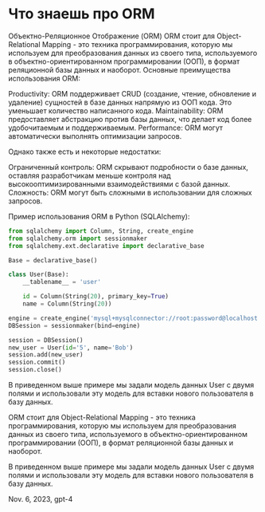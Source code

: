 # Что знаешь про ORM

Объектно-Реляционное Отображение (ORM)
ORM стоит для Object-Relational Mapping - это техника программирования, которую мы используем для преобразования данных из своего типа, используемого в объектно-ориентированном программировании (ООП), в формат реляционной базы данных и наоборот.
Основные преимущества использования ORM:

Productivity: ORM поддерживает CRUD (создание, чтение, обновление и удаление) сущностей в базе данных напрямую из ООП кода. Это уменьшает количество написанного кода.
Maintainability: ORM предоставляет абстракцию против базы данных, что делает код более удобочитаемым и поддерживаемым.
Performance: ORM могут автоматически выполнять оптимизации запросов.

Однако также есть и некоторые недостатки:

Ограниченный контроль: ORM скрывают подробности о базе данных, оставляя разработчикам меньше контроля над высокооптимизированными взаимодействиями с базой данных.
Сложность: ORM могут быть сложными в использовании для сложных запросов.

Пример использования ORM в Python (SQLAlchemy):

```python
from sqlalchemy import Column, String, create_engine
from sqlalchemy.orm import sessionmaker
from sqlalchemy.ext.declarative import declarative_base

Base = declarative_base()

class User(Base):
    __tablename__ = 'user'

    id = Column(String(20), primary_key=True)
    name = Column(String(20))

engine = create_engine('mysql+mysqlconnector://root:password@localhost:3306/test')
DBSession = sessionmaker(bind=engine)

session = DBSession()
new_user = User(id='5', name='Bob')
session.add(new_user)
session.commit()
session.close()
```

В приведенном выше примере мы задали модель данных User с двумя полями и использовали эту модель для вставки нового пользователя в базу данных.

ORM стоит для Object-Relational Mapping - это техника программирования, которую мы используем для преобразования данных из своего типа, используемого в объектно-ориентированном программировании (ООП), в формат реляционной базы данных и наоборот.

В приведенном выше примере мы задали модель данных User с двумя полями и использовали эту модель для вставки нового пользователя в базу данных.

Nov. 6, 2023, gpt-4

